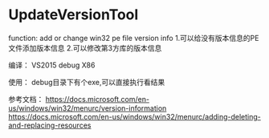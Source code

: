 # UpdateVersionTool

function:
add or change win32 pe file version info
1.可以给没有版本信息的PE文件添加版本信息
2.可以修改第3方库的版本信息


编译：
VS2015  debug   X86 


使用：
debug目录下有个exe,可以直接执行看结果


参考文档：
https://docs.microsoft.com/en-us/windows/win32/menurc/version-information
https://docs.microsoft.com/en-us/windows/win32/menurc/adding-deleting-and-replacing-resources

